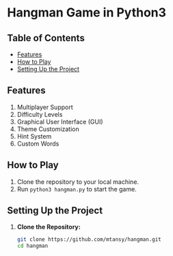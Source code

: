 # Hangman Game in Python3

## Table of Contents
- [Features](#features)
- [How to Play](#how-to-play)
- [Setting Up the Project](#setting-up-the-project)

## Features

1. Multiplayer Support
2. Difficulty Levels
3. Graphical User Interface (GUI)
4. Theme Customization
5. Hint System
6. Custom Words 

## How to Play

1. Clone the repository to your local machine.
2. Run `python3 hangman.py` to start the game.

## Setting Up the Project

1. **Clone the Repository:**
   ```bash
   git clone https://github.com/mtansy/hangman.git
   cd hangman
